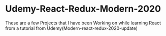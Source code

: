 # Udemy-React-Redux-Modern-2020
These are a few Projects that I have been Working on while learning React from a tutorial from Udemy(Modern-react-redux-2020-update)
